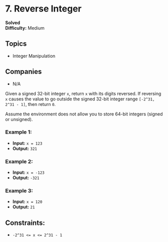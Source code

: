 # 7. Reverse Integer
**Solved**  
**Difficulty:** Medium

## Topics
- Integer Manipulation

## Companies
- N/A

Given a signed 32-bit integer `x`, return `x` with its digits reversed. If reversing `x` causes the value to go outside the signed 32-bit integer range `[-2^31, 2^31 - 1]`, then return `0`.

Assume the environment does not allow you to store 64-bit integers (signed or unsigned).

### Example 1:
- **Input:** `x = 123`
- **Output:** `321`

### Example 2:
- **Input:** `x = -123`
- **Output:** `-321`

### Example 3:
- **Input:** `x = 120`
- **Output:** `21`

## Constraints:
- `-2^31 <= x <= 2^31 - 1`
